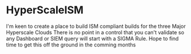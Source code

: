 # HyperScaleISM
I'm keen to create a place to build ISM compliant builds for the three Major Hyperscale Clouds
There is no point in a control that you can't validate so any Dashboard or SIEM query will start with a SIGMA Rule.
Hope to find time to get this off the ground in the comming months
